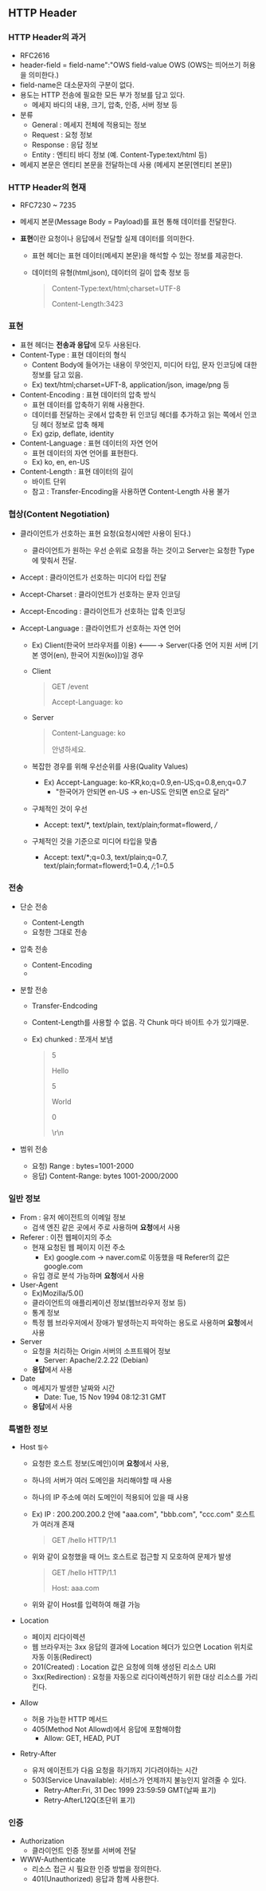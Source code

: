 ## HTTP Header

### HTTP Header의 과거

- RFC2616
- header-field = field-name":"OWS field-value OWS (OWS는 띄어쓰기 허용을 의미한다.)
- field-name은 대소문자의 구분이 없다.
- 용도는 HTTP 전송에 필요한 모든 부가 정보를 담고 있다.
  - 메세지 바디의 내용, 크기, 압축, 인증, 서버 정보 등
- 분류
  - General : 메세지 전체에 적용되는 정보
  - Request : 요청 정보
  - Response : 응답 정보 
  - Entity : 엔티티 바디 정보 (예. Content-Type:text/html 등)
- 메세지 본문은 엔티티 본문을 전달하는데  사용 (메세지 본문[엔티티 본문])

### HTTP Header의 현재

- RFC7230 ~ 7235

- 메세지 본문(Message Body = Payload)를 표현 통해 데이터를 전달한다.

- **표현**이란 요청이나 응답에서 전달할 실제 데이터를 의미한다.

  - 표현 헤더는 표현 데이터(메세지 본문)을 해석할 수 있는 정보를 제공한다.

  - 데이터의 유형(html,json), 데이터의 길이 압축 정보 등

    > Content-Type:text/html;charset=UTF-8
    >
    > Content-Length:3423

### 표현

- 표현 헤더는 **전송과 응답**에 모두 사용된다.
- Content-Type : 표현 데이터의 형식 
  - Content Body에 들어가는 내용이 무엇인지, 미디어 타입, 문자 인코딩에 대한 정보를 담고 있음.
  - Ex)  text/html;charset=UFT-8, application/json, image/png 등
- Content-Encoding : 표현 데이터의 압축 방식
  - 표현 데이터를 압축하기 위해  사용한다.
  - 데이터를 전달하는 곳에서 압축한 뒤 인코딩 헤더를 추가하고 읽는 쪽에서 인코딩 헤더 정보로 압축 해제
  - Ex) gzip, deflate, identity
- Content-Language : 표현 데이터의 자연 언어
  - 표현 데이터의 자연 언어를 표현한다.
  - Ex) ko, en, en-US
- Content-Length : 표현 데이터의 길이
  - 바이트 단위
  - 참고 : Transfer-Encoding을 사용하면 Content-Length 사용 불가

### 협상(Content  Negotiation)

- 클라이언트가 선호하는 표현 요청(요청시에만 사용이 된다.)

  - 클라이언트가 원하는 우선 순위로 요청을 하는 것이고 Server는 요청한 Type에 맞춰서 전달.

- Accept : 클라이언트가 선호하는 미디어 타입 전달

- Accept-Charset : 클라이언트가 선호하는 문자 인코딩

- Accept-Encoding : 클라이언트가 선호하는 압축 인코딩

- Accept-Language : 클라이언트가 선호하는 자연 언어

  - Ex) Client(한국어 브라우저를 이용) <----> Server(다중 언어 지원 서버 [기본 영어(en), 한국어 지원(ko)])일 경우

  - Client 

    > GET /event
    >
    > Accept-Language: ko

  - Server 

    > Content-Language: ko
    >
    > 안녕하세요.

  - 복잡한 경우를 위해 우선순위를 사용(Quality Values)

    - Ex) Accept-Language: ko-KR,ko;q=0.9,en-US;q=0.8,en;q=0.7
      - "한국어가 안되면 en-US -> en-US도 안되면 en으로 달라"

  - 구체적인 것이 우선

    - Accept: text/*, text/plain, text/plain;format=flowerd, */*

  - 구체적인 것을 기준으로 미디어 타입을 맞춤

    - Accept: text/*;q=0.3, text/plain;q=0.7, text/plain;format=flowerd;1=0.4, */*;1=0.5

### 전송

- 단순 전송

  - Content-Length
  - 요청한 그대로 전송

- 압축 전송

  - Content-Encoding
  - 

- 분할 전송

  - Transfer-Endcoding

  - Content-Length를 사용할 수 없음. 각 Chunk 마다 바이트 수가 있기때문.

  - Ex) chunked : 쪼개서 보냄

    >5
    >
    >Hello
    >
    >5
    >
    >World
    >
    >0
    >
    >\r\n

- 범위 전송

  - 요청) Range : bytes=1001-2000
  - 응답) Content-Range: bytes 1001-2000/2000

### 일반 정보

 - From : 유저 에이전트의 이메일 정보
   	- 검색 엔진 같은 곳에서 주로 사용하며 **요청**에서 사용
- Referer : 이전 웹페이지의 주소
  - 현재 요청된 웹 페이지 이전 주소
    - Ex) google.com ->  naver.com로 이동했을 때 Referer의 값은 google.com
  - 유입 경로 분석 가능하며 **요청**에서 사용
- User-Agent
  - Ex)Mozilla/5.0()
  - 클라이언트의 애플리케이션 정보(웹브라우저 정보 등)
  - 통계 정보
  - 특정 웹 브라우저에서 장애가 발생하는지 파악하는 용도로 사용하며 **요청**에서 사용
- Server 
  - 요청을 처리하는 Origin 서버의 소프트웨어 정보
    - Server: Apache/2.2.22 (Debian)
  - **응답**에서 사용
- Date
  - 메세지가 발생한 날짜와 시간
    - Date: Tue, 15 Nov 1994 08:12:31 GMT
  - **응답**에서 사용

### 특별한 정보

- Host `필수`

  - 요청한 호스트 정보(도메인)이며 **요청**에서 사용, 

  - 하나의 서버가 여러 도메인을 처리해야할 때 사용

  - 하나의 IP 주소에 여러 도메인이 적용되어 있을 때 사용

  - Ex) IP : 200.200.200.2 안에 "aaa.com", "bbb.com", "ccc.com" 호스트가 여러개 존재

    > GET /hello HTTP/1.1

  - 위와 같이 요청했을 때 어느 호스트로 접근할 지 모호하여 문제가 발생

    > GET /hello HTTP/1.1
    >
    > Host: aaa.com

  - 위와 같이 Host를 입력하여 해결 가능

- Location

  - 페이지 리다이렉션
  - 웹 브라우저는 3xx 응답의 결과에 Location 헤더가 있으면 Location 위치로 자동 이동(Redirect)
  - 201(Created) : Location 값은 요청에 의해 생성된 리소스 URI
  - 3xx(Redirection) : 요청을 자동으로 리다이렉션하기 위한 대상 리소스를 가리킨다.

- Allow

  - 허용 가능한 HTTP 메서드
  - 405(Method Not Allowd)에서 응답에 포함해야함
    - Allow: GET, HEAD, PUT

- Retry-After

  - 유저 에이전트가 다음 요청을 하기까지 기다려야하는 시간
  - 503(Service Unavailable): 서비스가 언제까지 불능인지 알려줄 수 있다.
    - Retry-After:Fri, 31 Dec 1999 23:59:59 GMT(날짜  표기)
    - Retry-AfterL12Q(초단위 표기)

### 인증

- Authorization
  - 클라이언트 인증 정보를 서버에 전달     
- WWW-Authenticate 
  - 리소스 접근 시 필요한 인증 방법을 정의한다.
  - 401(Unauthorized) 응답과 함께 사용한다.

